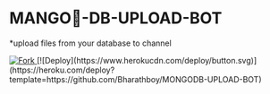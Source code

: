 # MANGO🥭-DB-UPLOAD-BOT


*upload files from your database to channel


<a href="https://github.com/Bharathboy/MONGODB-UPLOAD-BOT/fork" target="_blank">
  <img alt="Fork" src="https://img.shields.io/github/forks/Bharathboy/MONGODB-UPLOAD-BOT.svg?style=social&label=Fork" />
</a>
[![Deploy](https://www.herokucdn.com/deploy/button.svg)](https://heroku.com/deploy?template=https://github.com/Bharathboy/MONGODB-UPLOAD-BOT)

